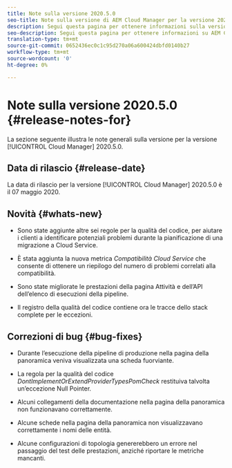 ```yaml
---
title: Note sulla versione 2020.5.0
seo-title: Note sulla versione di AEM Cloud Manager per la versione 2020.5.0
description: Segui questa pagina per ottenere informazioni sulla versione 2020.5.0 di Cloud Manager
seo-description: Segui questa pagina per ottenere informazioni su AEM Cloud Manager Release 2020.5.0
translation-type: tm+mt
source-git-commit: 0652436ec0c1c95d270a06a600424dbfd0140b27
workflow-type: tm+mt
source-wordcount: '0'
ht-degree: 0%

---
```


# Note sulla versione 2020.5.0 {#release-notes-for}

La sezione seguente illustra le note generali sulla versione per la versione [!UICONTROL Cloud Manager] 2020.5.0.

## Data di rilascio {#release-date}

La data di rilascio per la versione [!UICONTROL Cloud Manager] 2020.5.0 è il 07 maggio 2020.

## Novità {#whats-new}

* Sono state aggiunte altre sei regole per la qualità del codice, per aiutare i clienti a identificare potenziali problemi durante la pianificazione di una migrazione a Cloud Service.

* È stata aggiunta la nuova metrica *Compatibilità Cloud Service* che consente di ottenere un riepilogo del numero di problemi correlati alla compatibilità.

* Sono state migliorate le prestazioni della pagina Attività e dell’API dell’elenco di esecuzioni della pipeline.

* Il registro della qualità del codice contiene ora le tracce dello stack complete per le eccezioni.

## Correzioni di bug {#bug-fixes}

* Durante l’esecuzione della pipeline di produzione nella pagina della panoramica veniva visualizzata una scheda fuorviante.

* La regola per la qualità del codice *DontImplementOrExtendProviderTypesPomCheck* restituiva talvolta un’eccezione Null Pointer.

* Alcuni collegamenti della documentazione nella pagina della panoramica non funzionavano correttamente.

* Alcune schede nella pagina della panoramica non visualizzavano correttamente i nomi delle entità.

* Alcune configurazioni di topologia genererebbero un errore nel passaggio del test delle prestazioni, anziché riportare le metriche mancanti.

